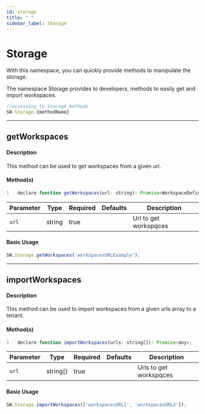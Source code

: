 ```yaml
---
id: storage
title: " "
sidebar_label: Storage
---
```


# Storage

With this namespace, you can quickly provide methods to manipulate the storage.

The namespace Storage provides to developers, methods to easily get and import workspaces.

```javascript
//accessing to Storage methods
SW.Storage.{methodName}
```

---

## getWorkspaces

#### Description

This method can be used to get workspaces from a given url.

#### Method(s)

```javascript
1   declare function getWorkspaces(url: string): Promise<WorkspaceDefinitionDto[]>;
```

<table className="custom-table">
    <thead>
        <tr>
            <th>Parameter</th>
            <th>Type</th>
            <th>Required</th>
            <th>Defaults</th>
            <th>Description</th>
        </tr>
    </thead>
    <tbody>
         <tr className="selected">
            <td><code>url</code></td>
            <td>string</td>
            <td>true</td>
            <td></td>
            <td>Url to get workspqces</td>
        </tr>
    </tbody>
</table>

#### Basic Usage

```javascript
SW.Storage.getWorkspaces('workspacesURLExample');
```

---

## importWorkspaces

#### Description

This method can be used to import workspaces from a given urls array to a tenant.

#### Method(s)

```javascript
1   declare function importWorkspaces(urls: string[]): Promise<any>;
```

<table className="custom-table">
    <thead>
        <tr>
            <th>Parameter</th>
            <th>Type</th>
            <th>Required</th>
            <th>Defaults</th>
            <th>Description</th>
        </tr>
    </thead>
    <tbody>
         <tr className="selected">
            <td><code>url</code></td>
            <td>string[]</td>
            <td>true</td>
            <td></td>
            <td>Urls to get workspqces</td>
        </tr>
    </tbody>
</table>

#### Basic Usage

```javascript
SW.Storage.importWorkspaces(['workspacesURL1', 'workspacesURL2']);
```